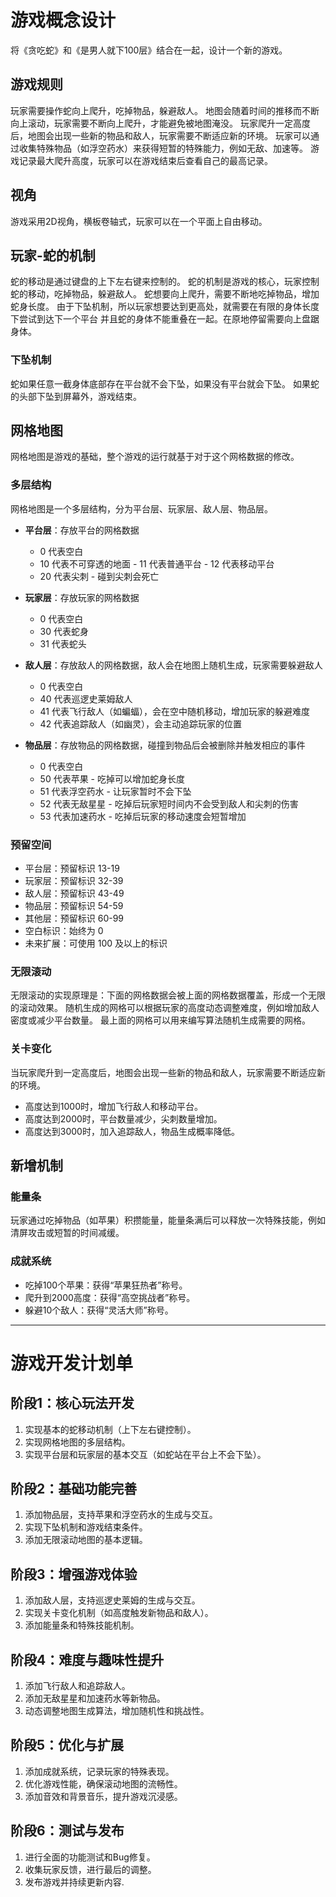 # 游戏概念设计
将《贪吃蛇》和《是男人就下100层》结合在一起，设计一个新的游戏。

## 游戏规则
玩家需要操作蛇向上爬升，吃掉物品，躲避敌人。
地图会随着时间的推移而不断向上滚动，玩家需要不断向上爬升，才能避免被地图淹没。
玩家爬升一定高度后，地图会出现一些新的物品和敌人，玩家需要不断适应新的环境。
玩家可以通过收集特殊物品（如浮空药水）来获得短暂的特殊能力，例如无敌、加速等。
游戏记录最大爬升高度，玩家可以在游戏结束后查看自己的最高记录。

## 视角
游戏采用2D视角，横板卷轴式，玩家可以在一个平面上自由移动。

## 玩家-蛇的机制
蛇的移动是通过键盘的上下左右键来控制的。
蛇的机制是游戏的核心，玩家控制蛇的移动，吃掉物品，躲避敌人。
蛇想要向上爬升，需要不断地吃掉物品，增加蛇身长度。
由于下坠机制，所以玩家想要达到更高处，就需要在有限的身体长度下尝试到达下一个平台
并且蛇的身体不能重叠在一起。在原地停留需要向上盘踞身体。

### 下坠机制
蛇如果任意一截身体底部存在平台就不会下坠，如果没有平台就会下坠。
如果蛇的头部下坠到屏幕外，游戏结束。

## 网格地图
网格地图是游戏的基础，整个游戏的运行就基于对于这个网格数据的修改。

### 多层结构
网格地图是一个多层结构，分为平台层、玩家层、敌人层、物品层。

- **平台层**：存放平台的网格数据
    - 0 代表空白
    - 10 代表不可穿透的地面
            - 11 代表普通平台
            - 12 代表移动平台
    - 20 代表尖刺
            - 碰到尖刺会死亡

- **玩家层**：存放玩家的网格数据
    - 0 代表空白
    - 30 代表蛇身
    - 31 代表蛇头

- **敌人层**：存放敌人的网格数据，敌人会在地图上随机生成，玩家需要躲避敌人
    - 0 代表空白
    - 40 代表巡逻史莱姆敌人
    - 41 代表飞行敌人（如蝙蝠），会在空中随机移动，增加玩家的躲避难度
    - 42 代表追踪敌人（如幽灵），会主动追踪玩家的位置

- **物品层**：存放物品的网格数据，碰撞到物品后会被删除并触发相应的事件
    - 0 代表空白
    - 50 代表苹果
            - 吃掉可以增加蛇身长度
    - 51 代表浮空药水
            - 让玩家暂时不会下坠
    - 52 代表无敌星星
            - 吃掉后玩家短时间内不会受到敌人和尖刺的伤害
    - 53 代表加速药水
            - 吃掉后玩家的移动速度会短暂增加

### 预留空间
- 平台层：预留标识 13-19
- 玩家层：预留标识 32-39
- 敌人层：预留标识 43-49
- 物品层：预留标识 54-59
- 其他层：预留标识 60-99
- 空白标识：始终为 0
- 未来扩展：可使用 100 及以上的标识

### 无限滚动
无限滚动的实现原理是：下面的网格数据会被上面的网格数据覆盖，形成一个无限的滚动效果。
随机生成的网格可以根据玩家的高度动态调整难度，例如增加敌人密度或减少平台数量。
最上面的网格可以用来编写算法随机生成需要的网格。

### 关卡变化
当玩家爬升到一定高度后，地图会出现一些新的物品和敌人，玩家需要不断适应新的环境。
- 高度达到1000时，增加飞行敌人和移动平台。
- 高度达到2000时，平台数量减少，尖刺数量增加。
- 高度达到3000时，加入追踪敌人，物品生成概率降低。

## 新增机制
### 能量条
玩家通过吃掉物品（如苹果）积攒能量，能量条满后可以释放一次特殊技能，例如清屏攻击或短暂的时间减缓。

### 成就系统
- 吃掉100个苹果：获得“苹果狂热者”称号。
- 爬升到2000高度：获得“高空挑战者”称号。
- 躲避10个敌人：获得“灵活大师”称号。

---

# 游戏开发计划单

## 阶段1：核心玩法开发
1. 实现基本的蛇移动机制（上下左右键控制）。
2. 实现网格地图的多层结构。
3. 实现平台层和玩家层的基本交互（如蛇站在平台上不会下坠）。

## 阶段2：基础功能完善
1. 添加物品层，支持苹果和浮空药水的生成与交互。
2. 实现下坠机制和游戏结束条件。
3. 添加无限滚动地图的基本逻辑。

## 阶段3：增强游戏体验
1. 添加敌人层，支持巡逻史莱姆的生成与交互。
2. 实现关卡变化机制（如高度触发新物品和敌人）。
3. 添加能量条和特殊技能机制。

## 阶段4：难度与趣味性提升
1. 添加飞行敌人和追踪敌人。
2. 添加无敌星星和加速药水等新物品。
3. 动态调整地图生成算法，增加随机性和挑战性。

## 阶段5：优化与扩展
1. 添加成就系统，记录玩家的特殊表现。
2. 优化游戏性能，确保滚动地图的流畅性。
3. 添加音效和背景音乐，提升游戏沉浸感。

## 阶段6：测试与发布
1. 进行全面的功能测试和Bug修复。
2. 收集玩家反馈，进行最后的调整。
3. 发布游戏并持续更新内容.


